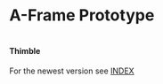 # A-Frame Prototype
#
#
#### Thimble

For the newest version see [INDEX](https://github.com/philippAuinger/ha_visualisierung/blob/master/a-frame%20Prototype/index.html)
